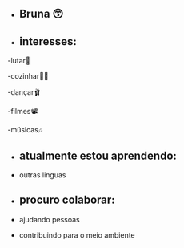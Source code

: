 - ## Bruna 😙
- ## interesses: 
-lutar🥋

-cozinhar🧑‍🍳

-dançar🩰

-filmes📽️

-músicas🎶

- ## atualmente estou aprendendo:

- outras linguas

- ## procuro colaborar:

- ajudando pessoas

- contribuindo para o meio ambiente 

<!---
Silvxz/Silvxz is a ✨ special ✨ repository because its `README.md` (this file) appears on your GitHub profile.
You can click the Preview link to take a look at your changes.
--->
